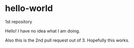 # hello-world
1st repository



Hello! I have no idea what I am doing.


Also this is the 2nd pull request out of 3. Hopefully this works. 
